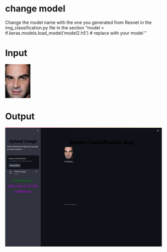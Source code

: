 # change model
Change the model name with the one you generated from Resnet in the img_classification.py file in the section “model = tf.keras.models.load_model(‘model2.h5’) # replace with your model "
# Input
![](input.jpg)

# Output
![](output.png)

